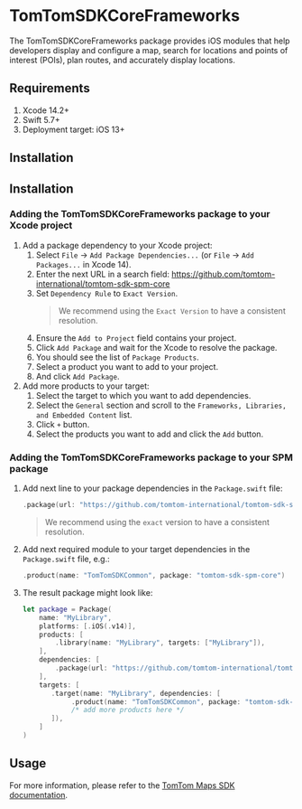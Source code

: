 # TomTomSDKCoreFrameworks

The TomTomSDKCoreFrameworks package provides iOS modules that help developers display and configure a map, search for locations and points of interest (POIs), plan routes, and accurately display locations.

## Requirements

1. Xcode 14.2+
1. Swift 5.7+
1. Deployment target: iOS 13+

## Installation

## Installation
### Adding the TomTomSDKCoreFrameworks package to your Xcode project
1. Add a package dependency to your Xcode project:
    1. Select `File` → `Add Package Dependencies...` (or `File` → `Add Packages...` in Xcode 14).
    2. Enter the next URL in a search field: https://github.com/tomtom-international/tomtom-sdk-spm-core
    3. Set `Dependency Rule` to `Exact Version`.
        > We recommend using the `Exact Version` to have a consistent resolution.
    4. Ensure the `Add to Project` field contains your project.
    5. Click `Add Package` and wait for the Xcode to resolve the package.
    6. You should see the list of `Package Products`.
    7. Select a product you want to add to your project.
    8. And click `Add Package`.
2. Add more products to your target:
    1. Select the target to which you want to add dependencies.
    2. Select the `General` section and scroll to the `Frameworks, Libraries, and Embedded Content` list.
    3. Click `+` button.
    4. Select the products you want to add and click the `Add` button.
### Adding the TomTomSDKCoreFrameworks package to your SPM package
1. Add next line to your package dependencies in the `Package.swift` file:
    ```swift
    .package(url: "https://github.com/tomtom-international/tomtom-sdk-spm-core", exact: "0.70.0")
    ```
    > We recommend using the `exact` version to have a consistent resolution.
2. Add next required module to your target dependencies in the `Package.swift` file, e.g.:
    ```swift
    .product(name: "TomTomSDKCommon", package: "tomtom-sdk-spm-core")
    ```
3. The result package might look like:
    ```swift
    let package = Package(
        name: "MyLibrary",
        platforms: [.iOS(.v14)],
        products: [
            .library(name: "MyLibrary", targets: ["MyLibrary"]),
        ],
        dependencies: [
            .package(url: "https://github.com/tomtom-international/tomtom-sdk-spm-core", exact: "0.70.0")
        ],
        targets: [
           .target(name: "MyLibrary", dependencies: [
                .product(name: "TomTomSDKCommon", package: "tomtom-sdk-spm-core")
                /* add more products here */
           ]),
        ]
    )
    ```

## Usage

For more information, please refer to the [TomTom Maps SDK documentation](https://developer.tomtom.com/maps/ios/introduction/introduction).
